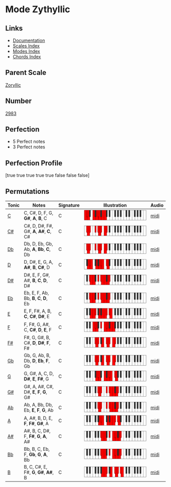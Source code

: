# Mode Zythyllic

## Links

- [Documentation](index.md)
- [Scales Index](Scales.md)
- [Modes Index](Modes.md)
- [Chords Index](Chords.md)

## Parent Scale

[Zoryllic](ScaleZoryllic.md)

## Number

[2983](https://ianring.com/musictheory/scales/2983)

## Perfection

- 5 Perfect notes
- 3 Perfect notes

## Perfection Profile

[true true true true true false false false]

## Permutations

| Tonic | Notes | Signature | Illustration | Audio |
|-------|-------|-----------|--------------|-------|
| [C](ModeCNaturalZythyllic.md) | C, C#, D, F, G, **G#**, **A**, **B**, C | C | ![CNaturalZythyllic](ModeCNaturalZythyllic.png) | [midi](https://github.com/edipermadi/music/blob/main/docs/ModeCNaturalZythyllic.mid?raw=true) |
| [C#](ModeCSharpZythyllic.md) | C#, D, D#, F#, G#, **A**, **A#**, **C**, C# | C | ![CSharpZythyllic](ModeCSharpZythyllic.png) | [midi](https://github.com/edipermadi/music/blob/main/docs/ModeCSharpZythyllic.mid?raw=true) |
| [Db](ModeDFlatZythyllic.md) | Db, D, Eb, Gb, Ab, **A**, **Bb**, **C**, Db | C | ![DFlatZythyllic](ModeDFlatZythyllic.png) | [midi](https://github.com/edipermadi/music/blob/main/docs/ModeDFlatZythyllic.mid?raw=true) |
| [D](ModeDNaturalZythyllic.md) | D, D#, E, G, A, **A#**, **B**, **C#**, D | C | ![DNaturalZythyllic](ModeDNaturalZythyllic.png) | [midi](https://github.com/edipermadi/music/blob/main/docs/ModeDNaturalZythyllic.mid?raw=true) |
| [D#](ModeDSharpZythyllic.md) | D#, E, F, G#, A#, **B**, **C**, **D**, D# | C | ![DSharpZythyllic](ModeDSharpZythyllic.png) | [midi](https://github.com/edipermadi/music/blob/main/docs/ModeDSharpZythyllic.mid?raw=true) |
| [Eb](ModeEFlatZythyllic.md) | Eb, E, F, Ab, Bb, **B**, **C**, **D**, Eb | C | ![EFlatZythyllic](ModeEFlatZythyllic.png) | [midi](https://github.com/edipermadi/music/blob/main/docs/ModeEFlatZythyllic.mid?raw=true) |
| [E](ModeENaturalZythyllic.md) | E, F, F#, A, B, **C**, **C#**, **D#**, E | C | ![ENaturalZythyllic](ModeENaturalZythyllic.png) | [midi](https://github.com/edipermadi/music/blob/main/docs/ModeENaturalZythyllic.mid?raw=true) |
| [F](ModeFNaturalZythyllic.md) | F, F#, G, A#, C, **C#**, **D**, **E**, F | C | ![FNaturalZythyllic](ModeFNaturalZythyllic.png) | [midi](https://github.com/edipermadi/music/blob/main/docs/ModeFNaturalZythyllic.mid?raw=true) |
| [F#](ModeFSharpZythyllic.md) | F#, G, G#, B, C#, **D**, **D#**, **F**, F# | C | ![FSharpZythyllic](ModeFSharpZythyllic.png) | [midi](https://github.com/edipermadi/music/blob/main/docs/ModeFSharpZythyllic.mid?raw=true) |
| [Gb](ModeGFlatZythyllic.md) | Gb, G, Ab, B, Db, **D**, **Eb**, **F**, Gb | C | ![GFlatZythyllic](ModeGFlatZythyllic.png) | [midi](https://github.com/edipermadi/music/blob/main/docs/ModeGFlatZythyllic.mid?raw=true) |
| [G](ModeGNaturalZythyllic.md) | G, G#, A, C, D, **D#**, **E**, **F#**, G | C | ![GNaturalZythyllic](ModeGNaturalZythyllic.png) | [midi](https://github.com/edipermadi/music/blob/main/docs/ModeGNaturalZythyllic.mid?raw=true) |
| [G#](ModeGSharpZythyllic.md) | G#, A, A#, C#, D#, **E**, **F**, **G**, G# | C | ![GSharpZythyllic](ModeGSharpZythyllic.png) | [midi](https://github.com/edipermadi/music/blob/main/docs/ModeGSharpZythyllic.mid?raw=true) |
| [Ab](ModeAFlatZythyllic.md) | Ab, A, Bb, Db, Eb, **E**, **F**, **G**, Ab | C | ![AFlatZythyllic](ModeAFlatZythyllic.png) | [midi](https://github.com/edipermadi/music/blob/main/docs/ModeAFlatZythyllic.mid?raw=true) |
| [A](ModeANaturalZythyllic.md) | A, A#, B, D, E, **F**, **F#**, **G#**, A | C | ![ANaturalZythyllic](ModeANaturalZythyllic.png) | [midi](https://github.com/edipermadi/music/blob/main/docs/ModeANaturalZythyllic.mid?raw=true) |
| [A#](ModeASharpZythyllic.md) | A#, B, C, D#, F, **F#**, **G**, **A**, A# | C | ![ASharpZythyllic](ModeASharpZythyllic.png) | [midi](https://github.com/edipermadi/music/blob/main/docs/ModeASharpZythyllic.mid?raw=true) |
| [Bb](ModeBFlatZythyllic.md) | Bb, B, C, Eb, F, **Gb**, **G**, **A**, Bb | C | ![BFlatZythyllic](ModeBFlatZythyllic.png) | [midi](https://github.com/edipermadi/music/blob/main/docs/ModeBFlatZythyllic.mid?raw=true) |
| [B](ModeBNaturalZythyllic.md) | B, C, C#, E, F#, **G**, **G#**, **A#**, B | C | ![BNaturalZythyllic](ModeBNaturalZythyllic.png) | [midi](https://github.com/edipermadi/music/blob/main/docs/ModeBNaturalZythyllic.mid?raw=true) |
